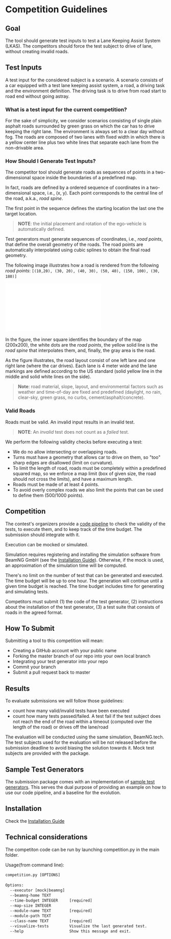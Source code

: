 # Competition Guidelines #

## Goal ##

The tool should generate test inputs to test a Lane Keeping Assist System (LKAS). The competitors should force the test subject to drive of lane, without creating invalid roads.

## Test Inputs ##

A test input for the considered subject is a scenario. A scenario consists of a car equipped with a test lane keeping assist system, a road, a driving task and the environment definition. The driving task is to drive from road start to road end without going astray.

### What is a test input for the current competition? ###

For the sake of simplicity, we consider scenarios consisting of single plain asphalt roads surrounded by green grass on which the car has to drive keeping the right lane. The environment is always set to a clear day without fog. The roads are composed of two lanes with fixed width in which there is a yellow center line plus two white lines that separate each lane from the non-drivable area.

### How Should I Generate Test Inputs? ###

The competitor tool should generate roads as sequences of points in a two-dimensional space inside the boundaries of a predefined map.

In fact, roads are defined by a ordered sequence of coordinates in a two-dimensional space, i.e., (x, y). Each point corresponds to the central line of the road, a.k.a., *road spine*. 

The first point in the sequence defines the starting location the last one the target location.

> **NOTE**: the initial placement and rotation of the ego-vehicle is automatically defined.

Test generators must generate sequences of coordinates, i.e., *road points*, that define the overall geometry of the roads. The road points are automatically interpolated using cubic splines to obtain the final road geometry.

The following image illustrates how a road is rendered from the following *road points*: 
`[(10,20), (30, 20), (40, 30), (50, 40), (150, 100), (30, 180)]`

![Sample Road caption="test"](./figures/road_sample.pdf "Sample Road")

In the figure, the inner square identifies the boundary of the map (200x200), the white dots are the *road points*, the yellow solid line is the *road spine* that interpolates them, and, finally, the gray area is the road.

As the figure illustrates, the road layout consist of one left lane and one right lane (where the car drives). Each lane is 4 meter wide and the lane markings are defined according to the US standard (solid yellow line in the middle and solid white lines on the side).

> **Note**: road material, slope, layout, and environmental factors such as weather and time-of-day are fixed and predefined  (daylight, no rain, clear-sky, green grass, no curbs, cement/asphalt/concrete). 

### Valid Roads ###

Roads must be valid. An invalid input results in an invalid test.

> **NOTE**: An *invalid* test does not count as a *failed* test.

We perform the following validity checks before executing a test:
* We do no allow intersecting or overlapping roads.
* Turns must have a geometry that allows car to drive on them, so "too" sharp edges are disallowed (limit on curvature). 
* To limit the length of road, roads must be completely within a predefined squared map, so we enforce a map limit (box of given size, the road should not cross the limits), and have a maximum length. 
* Roads must be made of at least 4 points.
* To avoid overly complex roads we also limit the points that can be used to define them (500/1000 points).


## Competition ##
The contest's organizers provide a [code pipeline](./code_pipeline) to check the validity of the tests, to execute them, and to keep track of the time budget. The submission should integrate with it.

Execution can be mocked or simulated. 

Simulation requires registering and installing the simulation software from BeamNG GmbH (see the [Installation Guide](documentation/INSTALL.md)). Otherwise, if the mock is used, an approximation of the simulation time will be computed. 

There's no limit on the number of test that can be generated and executed. The time budget will be up to one hour. The generation will continue until a given time budget is reached. The time budget includes time for generating and simulating tests.

Competitors must submit (1) the code of the test generator, (2) instructions about the installation of the test generator, (3) a test suite that consists of roads in the agreed format. 

## How To Submit ##

Submitting a tool to this competition will mean:
* Creating a GitHub account with your public name
* Forking the master branch of our repo into your own local branch
* Integrating your test generator into your repo
* Commit your branch
* Submit a pull request back to master

## Results ##
To evaluate submissions we will follow those guidelines:
- count how many valid/invalid tests have been executed
- count how many tests passed/failed. A test fail if the test subject does not reach the end of the road within a timeout (computed over the length of the road) or drives off the lane/road

The evaluation will be conducted using the same simulation, BeamNG.tech. The test subjects used for the evaluation will be not released before the submission deadline to avoid biasing the solution towards it. Mock test subjects are provided with the package.


## Sample Test Generators ##
The submission package comes with an implementation of [sample test generators](./sample_test_generators). This serves the dual purpose of providing an example on how to use our code pipeline, and a baseline for the evolution.

## Installation ##
Check the [Installation Guide](documentation/INSTALL.md)

## Technical considerations ##
The competiton code can be run by launching competition.py in the main folder.

Usage(from command line): 

```
competition.py [OPTIONS]

Options:
  --executor [mock|beamng]
  --beamng-home TEXT
  --time-budget INTEGER     [required]
  --map-size INTEGER
  --module-name TEXT        [required]
  --module-path TEXT
  --class-name TEXT         [required]
  --visualize-tests         Visualize the last generated test.
  --help                    Show this message and exit.
 ```
